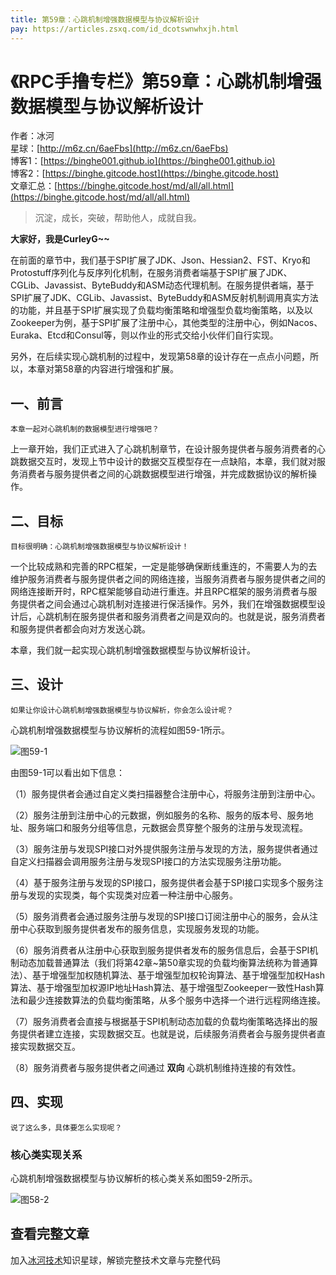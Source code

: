 ```yaml
---
title: 第59章：心跳机制增强数据模型与协议解析设计
pay: https://articles.zsxq.com/id_dcotswnwhxjh.html
---
```


# 《RPC手撸专栏》第59章：心跳机制增强数据模型与协议解析设计

作者：冰河
<br/>星球：[http://m6z.cn/6aeFbs](http://m6z.cn/6aeFbs)
<br/>博客1：[https://binghe001.github.io](https://binghe001.github.io)
<br/>博客2：[https://binghe.gitcode.host](https://binghe.gitcode.host)
<br/>文章汇总：[https://binghe.gitcode.host/md/all/all.html](https://binghe.gitcode.host/md/all/all.html)

> 沉淀，成长，突破，帮助他人，成就自我。

**大家好，我是CurleyG~~**

在前面的章节中，我们基于SPI扩展了JDK、Json、Hessian2、FST、Kryo和Protostuff序列化与反序列化机制，在服务消费者端基于SPI扩展了JDK、CGLib、Javassist、ByteBuddy和ASM动态代理机制。在服务提供者端，基于SPI扩展了JDK、CGLib、Javassist、ByteBuddy和ASM反射机制调用真实方法的功能，并且基于SPI扩展实现了负载均衡策略和增强型负载均衡策略，以及以Zookeeper为例，基于SPI扩展了注册中心，其他类型的注册中心，例如Nacos、Euraka、Etcd和Consul等，则以作业的形式交给小伙伴们自行实现。

另外，在后续实现心跳机制的过程中，发现第58章的设计存在一点点小问题，所以，本章对第58章的内容进行增强和扩展。

## 一、前言

`本章一起对心跳机制的数据模型进行增强吧？`

上一章开始，我们正式进入了心跳机制章节，在设计服务提供者与服务消费者的心跳数据交互时，发现上节中设计的数据交互模型存在一点缺陷，本章，我们就对服务消费者与服务提供者之间的心跳数据模型进行增强，并完成数据协议的解析操作。

## 二、目标

`目标很明确：心跳机制增强数据模型与协议解析设计！`

一个比较成熟和完善的RPC框架，一定是能够确保断线重连的，不需要人为的去维护服务消费者与服务提供者之间的网络连接，当服务消费者与服务提供者之间的网络连接断开时，RPC框架能够自动进行重连。并且RPC框架的服务消费者与服务提供者之间会通过心跳机制对连接进行保活操作。另外，我们在增强数据模型设计后，心跳机制在服务提供者和服务消费者之间是双向的。也就是说，服务消费者和服务提供者都会向对方发送心跳。

本章，我们就一起实现心跳机制增强数据模型与协议解析设计。

## 三、设计

`如果让你设计心跳机制增强数据模型与协议解析，你会怎么设计呢？`

心跳机制增强数据模型与协议解析的流程如图59-1所示。

![图59-1](https://binghe.gitcode.host/assets/images/middleware/rpc/rpc-2022-12-10-001.png)

由图59-1可以看出如下信息：

（1）服务提供者会通过自定义类扫描器整合注册中心，将服务注册到注册中心。

（2）服务注册到注册中心的元数据，例如服务的名称、服务的版本号、服务地址、服务端口和服务分组等信息，元数据会贯穿整个服务的注册与发现流程。

（3）服务注册与发现SPI接口对外提供服务注册与发现的方法，服务提供者通过自定义扫描器会调用服务注册与发现SPI接口的方法实现服务注册功能。

（4）基于服务注册与发现的SPI接口，服务提供者会基于SPI接口实现多个服务注册与发现的实现类，每个实现类对应着一种注册中心服务。

（5）服务消费者会通过服务注册与发现的SPI接口订阅注册中心的服务，会从注册中心获取到服务提供者发布的服务信息，实现服务发现的功能。

（6）服务消费者从注册中心获取到服务提供者发布的服务信息后，会基于SPI机制动态加载普通算法（我们将第42章~第50章实现的负载均衡算法统称为普通算法）、基于增强型加权随机算法、基于增强型加权轮询算法、基于增强型加权Hash算法、基于增强型加权源IP地址Hash算法、基于增强型Zookeeper一致性Hash算法和最少连接数算法的负载均衡策略，从多个服务中选择一个进行远程网络连接。

（7）服务消费者会直接与根据基于SPI机制动态加载的负载均衡策略选择出的服务提供者建立连接，实现数据交互。也就是说，后续服务消费者会与服务提供者直接实现数据交互。

（8）服务消费者与服务提供者之间通过 **双向** 心跳机制维持连接的有效性。

## 四、实现

`说了这么多，具体要怎么实现呢？`

### 核心类实现关系

心跳机制增强数据模型与协议解析的核心类关系如图59-2所示。

![图58-2](https://binghe.gitcode.host/assets/images/middleware/rpc/rpc-2022-12-10-002.png)

## 查看完整文章

加入[冰河技术](http://m6z.cn/6aeFbs)知识星球，解锁完整技术文章与完整代码
